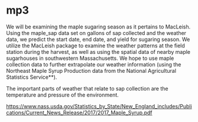 # mp3

We will be examining the maple sugaring season as it pertains to MacLeish. Using the maple_sap data set on gallons of sap collected and the weather data, we predict the start date, end date, and yield for sugaring season. We utilize the MacLeish package to examine the weather patterns at the field station during the harvest, as well as using the spatial data of nearby maple sugarhouses in southwestern Massachusetts. We hope to use maple collection data to further extrapolate our weather information (using the Northeast Maple Syrup Production data from the National Agricultural Statistics Service**).

The important parts of weather that relate to sap collection are the temperature and pressure of the environment.



https://www.nass.usda.gov/Statistics_by_State/New_England_includes/Publications/Current_News_Release/2017/2017_Maple_Syrup.pdf
